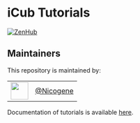 iCub Tutorials
==============

[![ZenHub](https://img.shields.io/badge/Shipping_faster_with-ZenHub-435198.svg)](https://zenhub.com)

## Maintainers
This repository is maintained by:

| | |
|:---:|:---:|
| [<img src="https://github.com/Nicogene.png" width="40">](https://github.com/niNicogenecogene) | [@Nicogene](https://github.com/Nicogene) |


Documentation of tutorials is available [here](http://www.icub.org/software_documentation/icub_tutorials.html).
